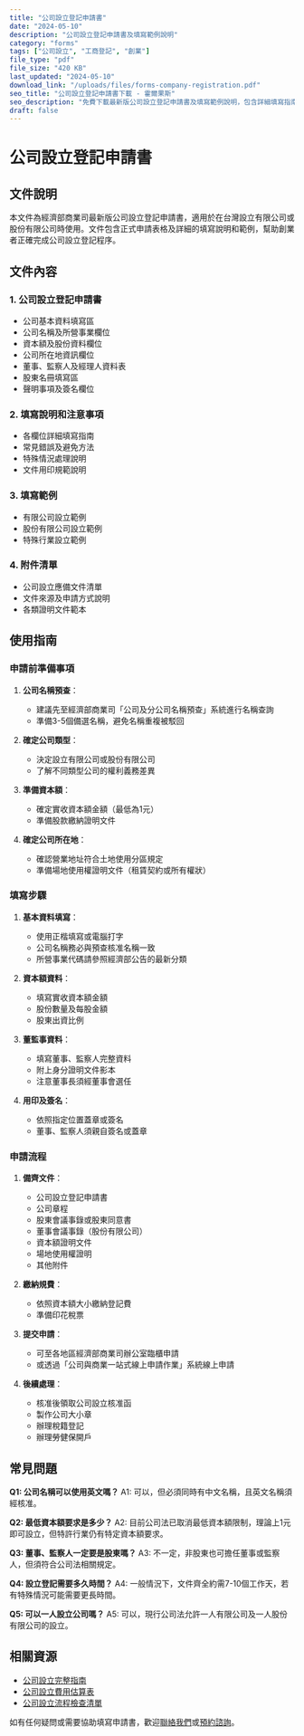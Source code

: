 ```yaml
---
title: "公司設立登記申請書"
date: "2024-05-10"
description: "公司設立登記申請書及填寫範例說明"
category: "forms"
tags: ["公司設立", "工商登記", "創業"]
file_type: "pdf"
file_size: "420 KB"
last_updated: "2024-05-10"
download_link: "/uploads/files/forms-company-registration.pdf"
seo_title: "公司設立登記申請書下載 - 霍爾果斯"
seo_description: "免費下載最新版公司設立登記申請書及填寫範例說明，包含詳細填寫指南和常見問題解答。立即下載 https://horgoscpa.com/downloads/forms/company-registration/"
draft: false
---
```


# 公司設立登記申請書

## 文件說明

本文件為經濟部商業司最新版公司設立登記申請書，適用於在台灣設立有限公司或股份有限公司時使用。文件包含正式申請表格及詳細的填寫說明和範例，幫助創業者正確完成公司設立登記程序。

## 文件內容

### 1. 公司設立登記申請書

- 公司基本資料填寫區
- 公司名稱及所營事業欄位
- 資本額及股份資料欄位
- 公司所在地資訊欄位
- 董事、監察人及經理人資料表
- 股東名冊填寫區
- 聲明事項及簽名欄位

### 2. 填寫說明和注意事項

- 各欄位詳細填寫指南
- 常見錯誤及避免方法
- 特殊情況處理說明
- 文件用印規範說明

### 3. 填寫範例

- 有限公司設立範例
- 股份有限公司設立範例
- 特殊行業設立範例

### 4. 附件清單

- 公司設立應備文件清單
- 文件來源及申請方式說明
- 各類證明文件範本

## 使用指南

### 申請前準備事項

1. **公司名稱預查**：
   - 建議先至經濟部商業司「公司及分公司名稱預查」系統進行名稱查詢
   - 準備3-5個備選名稱，避免名稱重複被駁回

2. **確定公司類型**：
   - 決定設立有限公司或股份有限公司
   - 了解不同類型公司的權利義務差異

3. **準備資本額**：
   - 確定實收資本額金額（最低為1元）
   - 準備股款繳納證明文件

4. **確定公司所在地**：
   - 確認營業地址符合土地使用分區規定
   - 準備場地使用權證明文件（租賃契約或所有權狀）

### 填寫步驟

1. **基本資料填寫**：
   - 使用正楷填寫或電腦打字
   - 公司名稱務必與預查核准名稱一致
   - 所營事業代碼請參照經濟部公告的最新分類

2. **資本額資料**：
   - 填寫實收資本額金額
   - 股份數量及每股金額
   - 股東出資比例

3. **董監事資料**：
   - 填寫董事、監察人完整資料
   - 附上身分證明文件影本
   - 注意董事長須經董事會選任

4. **用印及簽名**：
   - 依照指定位置蓋章或簽名
   - 董事、監察人須親自簽名或蓋章

### 申請流程

1. **備齊文件**：
   - 公司設立登記申請書
   - 公司章程
   - 股東會議事錄或股東同意書
   - 董事會議事錄（股份有限公司）
   - 資本額證明文件
   - 場地使用權證明
   - 其他附件

2. **繳納規費**：
   - 依照資本額大小繳納登記費
   - 準備印花稅票

3. **提交申請**：
   - 可至各地區經濟部商業司辦公室臨櫃申請
   - 或透過「公司與商業一站式線上申請作業」系統線上申請

4. **後續處理**：
   - 核准後領取公司設立核准函
   - 製作公司大小章
   - 辦理稅籍登記
   - 辦理勞健保開戶

## 常見問題

**Q1: 公司名稱可以使用英文嗎？**
A1: 可以，但必須同時有中文名稱，且英文名稱須經核准。

**Q2: 最低資本額要求是多少？**
A2: 目前公司法已取消最低資本額限制，理論上1元即可設立，但特許行業仍有特定資本額要求。

**Q3: 董事、監察人一定要是股東嗎？**
A3: 不一定，非股東也可擔任董事或監察人，但須符合公司法相關規定。

**Q4: 設立登記需要多久時間？**
A4: 一般情況下，文件齊全約需7-10個工作天，若有特殊情況可能需要更長時間。

**Q5: 可以一人設立公司嗎？**
A5: 可以，現行公司法允許一人有限公司及一人股份有限公司的設立。

## 相關資源

- [公司設立完整指南](/articles/startup-guide/company-setup-guide/)
- [公司設立費用估算表](/downloads/templates/company-setup-cost/)
- [公司設立流程檢查清單](/downloads/checklists/company-setup-checklist/)

如有任何疑問或需要協助填寫申請書，歡迎[聯絡我們](/contact/)或[預約諮詢](/appointment/)。